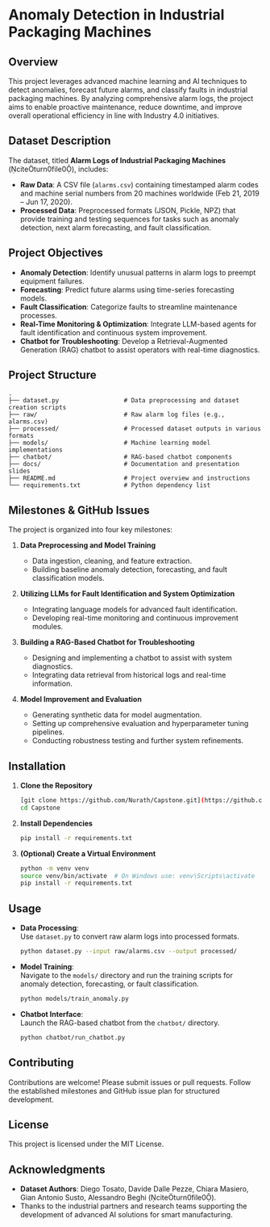 # Anomaly Detection in Industrial Packaging Machines

## Overview
This project leverages advanced machine learning and AI techniques to detect anomalies, forecast future alarms, and classify faults in industrial packaging machines. By analyzing comprehensive alarm logs, the project aims to enable proactive maintenance, reduce downtime, and improve overall operational efficiency in line with Industry 4.0 initiatives.

## Dataset Description
The dataset, titled **Alarm Logs of Industrial Packaging Machines** (citeturn0file0), includes:
- **Raw Data**: A CSV file (`alarms.csv`) containing timestamped alarm codes and machine serial numbers from 20 machines worldwide (Feb 21, 2019 – Jun 17, 2020).
- **Processed Data**: Preprocessed formats (JSON, Pickle, NPZ) that provide training and testing sequences for tasks such as anomaly detection, next alarm forecasting, and fault classification.

## Project Objectives
- **Anomaly Detection**: Identify unusual patterns in alarm logs to preempt equipment failures.
- **Forecasting**: Predict future alarms using time-series forecasting models.
- **Fault Classification**: Categorize faults to streamline maintenance processes.
- **Real-Time Monitoring & Optimization**: Integrate LLM-based agents for fault identification and continuous system improvement.
- **Chatbot for Troubleshooting**: Develop a Retrieval-Augmented Generation (RAG) chatbot to assist operators with real-time diagnostics.

## Project Structure
```
.
├── dataset.py                  # Data preprocessing and dataset creation scripts
├── raw/                        # Raw alarm log files (e.g., alarms.csv)
├── processed/                  # Processed dataset outputs in various formats
├── models/                     # Machine learning model implementations
├── chatbot/                    # RAG-based chatbot components
├── docs/                       # Documentation and presentation slides
├── README.md                   # Project overview and instructions
└── requirements.txt            # Python dependency list
```

## Milestones & GitHub Issues
The project is organized into four key milestones:

1. **Data Preprocessing and Model Training**
   - Data ingestion, cleaning, and feature extraction.
   - Building baseline anomaly detection, forecasting, and fault classification models.

2. **Utilizing LLMs for Fault Identification and System Optimization**
   - Integrating language models for advanced fault identification.
   - Developing real-time monitoring and continuous improvement modules.

3. **Building a RAG-Based Chatbot for Troubleshooting**
   - Designing and implementing a chatbot to assist with system diagnostics.
   - Integrating data retrieval from historical logs and real-time information.

4. **Model Improvement and Evaluation**
   - Generating synthetic data for model augmentation.
   - Setting up comprehensive evaluation and hyperparameter tuning pipelines.
   - Conducting robustness testing and further system refinements.

## Installation
1. **Clone the Repository**
   ```bash
   [git clone https://github.com/Nurath/Capstone.git](https://github.com/Nurath/Capstone.git)
   cd Capstone
   ```
2. **Install Dependencies**
   ```bash
   pip install -r requirements.txt
   ```
3. **(Optional) Create a Virtual Environment**
   ```bash
   python -m venv venv
   source venv/bin/activate  # On Windows use: venv\Scripts\activate
   pip install -r requirements.txt
   ```

## Usage
- **Data Processing**:  
  Use `dataset.py` to convert raw alarm logs into processed formats.
  ```bash
  python dataset.py --input raw/alarms.csv --output processed/
  ```
- **Model Training**:  
  Navigate to the `models/` directory and run the training scripts for anomaly detection, forecasting, or fault classification.
  ```bash
  python models/train_anomaly.py
  ```
- **Chatbot Interface**:  
  Launch the RAG-based chatbot from the `chatbot/` directory.
  ```bash
  python chatbot/run_chatbot.py
  ```

## Contributing
Contributions are welcome! Please submit issues or pull requests. Follow the established milestones and GitHub issue plan for structured development.

## License
This project is licensed under the MIT License.

## Acknowledgments
- **Dataset Authors**: Diego Tosato, Davide Dalle Pezze, Chiara Masiero, Gian Antonio Susto, Alessandro Beghi (citeturn0file0).
- Thanks to the industrial partners and research teams supporting the development of advanced AI solutions for smart manufacturing.
